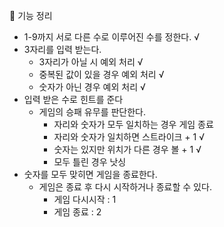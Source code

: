 🎳 기능 정리
- 1-9까지 서로 다른 수로 이루어진 수를 정한다. √
- 3자리를 입력 받는다.
  - 3자리가 아닐 시 예외 처리 √
  - 중복된 값이 있을 경우 예외 처리 √
  - 숫자가 아닌 경우 예외 처리 √
- 입력 받은 수로 힌트를 준다
  - 게임의 승패 유무를 판단한다.
    - 자리와 숫자가 모두 일치하는 경우 게임 종료
    - 자리와 숫자가 일치하면 스트라이크 + 1 √
    - 숫자는 있지만 위치가 다른 경우 볼 + 1 √
    - 모두 틀린 경우 낫싱
- 숫자를 모두 맞히면 게임을 종료한다.
  - 게임은 종료 후 다시 시작하거나 종료할 수 있다.
    - 게임 다시시작 : 1
    - 게임 종료 : 2